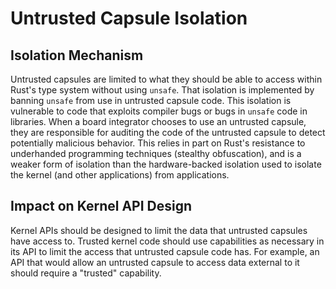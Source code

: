 Untrusted Capsule Isolation
===========================

## Isolation Mechanism

Untrusted capsules are limited to what they should be able to access within
Rust's type system without using `unsafe`. That isolation is implemented by
banning `unsafe` from use in untrusted capsule code. This isolation is
vulnerable to code that exploits compiler bugs or bugs in `unsafe` code in
libraries. When a board integrator chooses to use an untrusted capsule, they are
responsible for auditing the code of the untrusted capsule to detect potentially
malicious behavior. This relies in part on Rust's resistance to underhanded
programming techniques (stealthy obfuscation), and is a weaker form of isolation
than the hardware-backed isolation used to isolate the kernel (and other
applications) from applications.

## Impact on Kernel API Design

Kernel APIs should be designed to limit the data that untrusted capsules have
access to. Trusted kernel code should use capabilities as necessary in its API
to limit the access that untrusted capsule code has. For example, an API that
would allow an untrusted capsule to access data external to it should require a
"trusted" capability.
